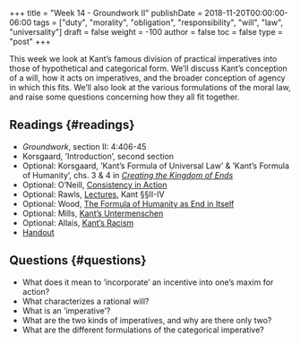 +++
title = "Week 14 - Groundwork II"
publishDate = 2018-11-20T00:00:00-06:00
tags = ["duty", "morality", "obligation", "responsibility", "will", "law", "universality"]
draft = false
weight = -100
author = false
toc = false
type = "post"
+++

This week we look at Kant&rsquo;s famous division of practical imperatives into those of hypothetical and categorical form. We&rsquo;ll discuss Kant&rsquo;s conception of a will, how it acts on imperatives, and the broader conception of agency in which this fits. We&rsquo;ll also look at the various formulations of the moral law, and raise some questions concerning how they all fit together.


## Readings {#readings}

-   _Groundwork_, section II: 4:406-45
-   Korsgaard, &rsquo;Introduction&rsquo;, second section
-   Optional: Korsgaard, &rsquo;Kant&rsquo;s Formula of Universal Law&rsquo; & &rsquo;Kant&rsquo;s Formula of Humanity&rsquo;, chs. 3 & 4 in [_Creating the Kingdom of Ends_](https://www.dropbox.com/s/13h4vph1n6ke5qi/korsgaard1996a%5Fcreating%5Fthe%5Fkingdom%5Fof%5Fends.pdf?dl=0)
-   Optional: O&rsquo;Neill, [Consistency in Action](https://www.dropbox.com/s/tw3qf2hd8kf8cap/oneill1989-ch5%5FConsistency%5Fin%5FAction.pdf?dl=0)
-   Optional: Rawls, [Lectures](https://www.dropbox.com/s/9g5ucr877nweciu/rawls2000%5Flectures%5Fon%5Fthe%5Fhistory%5Fof%5Fmoral%5Fphilosophy.pdf?dl=0), Kant §§II-IV
-   Optional: Wood, [The Formula of Humanity as End in Itself](https://www.dropbox.com/s/v3j3sq8alseh1jr/wood1999-ch4%5FThe%5FFormula%5Fof%5FHumanity%5Fas%5FEnd%5Fin%5FItself.pdf?dl=0)
-   Optional: Mills, [Kant&rsquo;s Untermenschen](https://www.dropbox.com/s/mhup2rer6ge7o1g/mills2017-ch6%5FKant%2527s%5FUntermenschen.pdf?dl=0)
-   Optional: Allais, [Kant&rsquo;s Racism](https://www.dropbox.com/s/sn5xx4uts5sqjkq/allais2016b%5Fkant%2527s%5Fracism.pdf?dl=0)
-   [Handout](/materials/handouts/handout12-groundworkII.pdf)


## Questions {#questions}

-   What does it mean to &rsquo;incorporate&rsquo; an incentive into one&rsquo;s maxim for action?
-   What characterizes a rational will?
-   What is an &rsquo;imperative&rsquo;?
-   What are the two kinds of imperatives, and why are there only two?
-   What are the different formulations of the categorical imperative?
